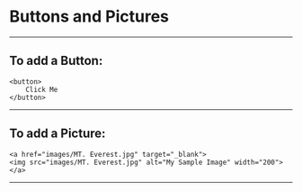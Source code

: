 # Buttons and Pictures

---

## To add a Button:
```
<button>
	Click Me
</button>
```

---

## To add a Picture:
```
<a href="images/MT. Everest.jpg" target="_blank">
<img src="images/MT. Everest.jpg" alt="My Sample Image" width="200">
</a>
```

---